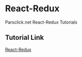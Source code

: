 # React-Redux

Parsclick.net React-Redux Tutorials

## Tutorial Link
[React-Redux](https://parsclick.net/lesson/%D8%B1%DB%8C%D8%AF%D8%A7%DA%A9%D8%B3-%D8%AF%D8%B1-%D8%B1%DB%8C-%D8%A7%DA%A9%D8%AA)
